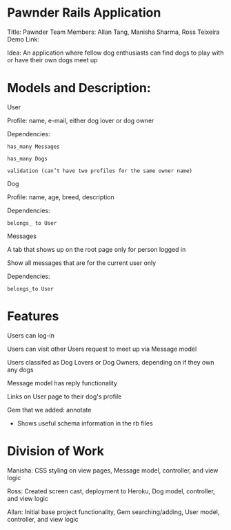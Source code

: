 Pawnder Rails Application
=================

Title:  Pawnder
Team Members: Allan Tang, Manisha Sharma, Ross Teixeira
Demo Link: 

Idea: An application where fellow dog enthusiasts can find dogs to play with or have their own dogs meet up

Models and Description:
================
User

Profile: name, e-mail, either dog lover or dog owner

  Dependencies:
  
    has_many Messages
    
    has_many Dogs
    
    validation (can’t have two profiles for the same owner name)

Dog

Profile: name, age, breed, description

  Dependencies:
  
    belongs_ to User

Messages

A tab that shows up on the root page only for person logged in

Show all messages that are for the current user only

  Dependencies:
  
    belongs_to User

Features
==================
Users can log-in

Users can visit other Users request to meet up via Message model

Users classifed as Dog Lovers or Dog Owners, depending on if they own any dogs

Message model has reply functionality

Links on User page to their dog's profile

Gem that we added: annotate

- Shows useful schema information in the rb files

Division of Work
==================
Manisha: CSS styling on view pages, Message model, controller, and view logic

Ross: Created screen cast, deployment to Heroku, Dog model, controller, and view logic

Allan: Initial base project functionality, Gem searching/adding, User model, controller, and view logic

